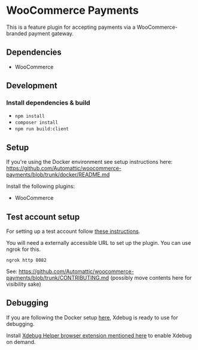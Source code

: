 # WooCommerce Payments

This is a feature plugin for accepting payments via a WooCommerce-branded payment gateway.

## Dependencies

- WooCommerce

## Development

### Install dependencies & build

- `npm install`
- `composer install`
- `npm run build:client`

## Setup

If you're using the Docker environment see setup instructions here:
https://github.com/Automattic/woocommerce-payments/blob/trunk/docker/README.md

Install the following plugins:
- WooCommerce
## Test account setup

For setting up a test account follow [these instructions](https://docs.woocommerce.com/document/payments/testing/dev-mode/).

You will need a externally accessible URL to set up the plugin. You can use ngrok for this.

```ngrok http 8082```

See: https://github.com/Automattic/woocommerce-payments/blob/trunk/CONTRIBUTING.md (possibly move contents here for visibility sake)

## Debugging

If you are following the Docker setup [here](https://github.com/Automattic/woocommerce-payments/blob/trunk/docker/README.md), Xdebug is ready to use for debugging.

Install [Xdebug Helper browser extension mentioned here](https://xdebug.org/docs/remote) to enable Xdebug on demand.
